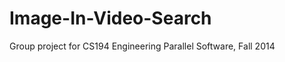Image-In-Video-Search
=====================

Group project for CS194 Engineering Parallel Software, Fall 2014
